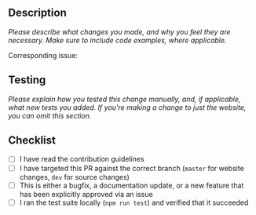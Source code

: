 ## Description
*Please describe what changes you made, and why you feel they are necessary. Make sure to include
code examples, where applicable.*

Corresponding issue:

## Testing
*Please explain how you tested this change manually, and, if applicable, what new tests you added. If
you're making a change to just the website, you can omit this section.*

## Checklist

* [ ] I have read the contribution guidelines
* [ ] I have targeted this PR against the correct branch (`master` for website changes, `dev` for
  source changes)
* [ ] This is either a bugfix, a documentation update, or a new feature that has been explicitly
  approved via an issue
* [ ] I ran the test suite locally (`npm run test`) and verified that it succeeded

